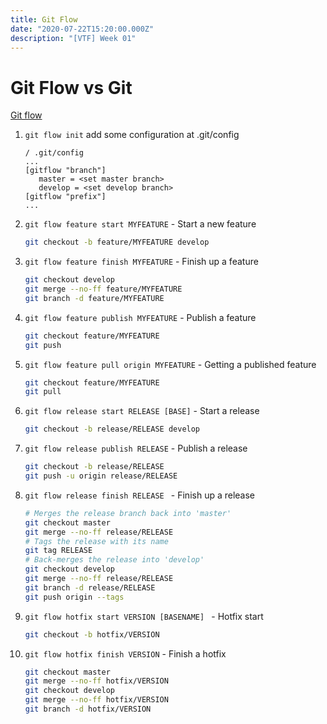 ```yaml
---
title: Git Flow
date: "2020-07-22T15:20:00.000Z"
description: "[VTF] Week 01"
---
```


# Git Flow vs Git

[Git flow](https://danielkummer.github.io/git-flow-cheatsheet/index.html) 

1. `git flow init`
   add some configuration at .git/config

   ``` file
   / .git/config
   ...
   [gitflow "branch"]
      master = <set master branch>
      develop = <set develop branch>
   [gitflow "prefix"]
   ...
   ```

2. `git flow feature start MYFEATURE` - Start a new feature

   ``` bash
   git checkout -b feature/MYFEATURE develop
   ```

3. `git flow feature finish MYFEATURE` - Finish up a feature

   ``` bash
   git checkout develop
   git merge --no-ff feature/MYFEATURE
   git branch -d feature/MYFEATURE
   ```

4. `git flow feature publish MYFEATURE` - Publish a feature

   ``` bash
   git checkout feature/MYFEATURE
   git push
   ```

5. `git flow feature pull origin MYFEATURE` - Getting a published feature

    ``` bash
   git checkout feature/MYFEATURE
   git pull
    ```

6. `git flow release start RELEASE [BASE]` - Start a release
    
    ``` bash
    git checkout -b release/RELEASE develop
    ```

7. `git flow release publish RELEASE` - Publish a release
    
    ``` bash
    git checkout -b release/RELEASE
    git push -u origin release/RELEASE
    ```

8. `git flow release finish RELEASE ` - Finish up a release

     ``` bash
     # Merges the release branch back into 'master'
     git checkout master
     git merge --no-ff release/RELEASE
     # Tags the release with its name
     git tag RELEASE
     # Back-merges the release into 'develop'
     git checkout develop
     git merge --no-ff release/RELEASE
     git branch -d release/RELEASE
     git push origin --tags
     ```
9. `git flow hotfix start VERSION [BASENAME] ` - Hotfix start

    ``` bash
    git checkout -b hotfix/VERSION
    ```

10. `git flow hotfix finish VERSION` - Finish a hotfix
    
    ``` bash
    git checkout master
    git merge --no-ff hotfix/VERSION
    git checkout develop
    git merge --no-ff hotfix/VERSION
    git branch -d hotfix/VERSION
    ```

